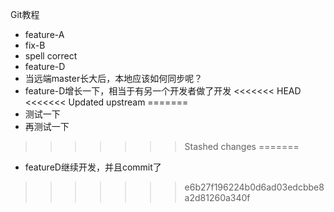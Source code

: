 Git教程


- feature-A
- fix-B
- spell correct
- feature-D
- 当远端master长大后，本地应该如何同步呢？
- feature-D增长一下，相当于有另一个开发者做了开发
<<<<<<< HEAD
<<<<<<< Updated upstream
=======
- 测试一下
- 再测试一下
>>>>>>> Stashed changes
=======
- featureD继续开发，并且commit了
>>>>>>> e6b27f196224b0d6ad03edcbbe8a2d81260a340f
